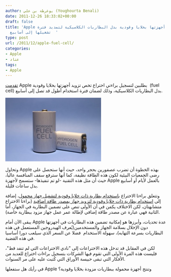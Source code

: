 ```yaml
---
author: يوغرطة بن علي (Youghourta Benali)
date: 2011-12-26 18:33:02+00:00
draft: false
title: 'Apple تخطط لتزويد أجهزتها بخلايا وقودية بدل البطاريات الكلاسيكية لتمديد فترة
  تشغيلها إلى أسابيع  '
type: post
url: /2011/12/apple-fuel-cell/
categories:
- Apple
- عتاد
tags:
- Apple
---
```


[تقدمت](http://www.appleinsider.com/articles/11/12/22/apple_investigating_fuel_cell_powered_macbooks.html) Apple بطلبين لتسجيل براءتي اختراع تخص تزويد أجهزتها بخلايا وقودية  (fuel cell) بدل البطاريات الكلاسيكية، وذلك لضمان فترة استخدام أطول قد تصل إلى أسابيع.




[![بطاريات تعمل بخلايا الوقود](fuel-cell-300x199.jpg)
](https://www.it-scoop.com/wp-content/uploads/2011/12/fuel-cell.jpg)




وتحاول Apple بهذه الخطوة أن تضرب عصفورين بحجر واحد، حيث أنها ستحصل على رضى الجمعيات البيئية لكون هذه الطاقة نظيفة، كما أنها سترفع سقف المنافسة عاليا، حيث أن مثل هذه التقنية -لو تم تنفيذها- ستسمح لأجهزة Apple بالعمل لأيام أو أسابيع بدل ساعات قليلة.




وتتعلق براءتا الاختراع [باستخدام بطارية ذات خلايا وقودية لتشغيل جهاز محمول](http://www.freepatentsonline.com/y2011/0311895.html)، إضافة إلى [استخدام بطارية ذات خلايا وقودية لتزويد جهاز بمصدر طاقة إضافية](http://www.freepatentsonline.com/y2011/0313589.html) (براءتا الاختراع متشابهتان، لكن الاختلاف يكمن في أن الأولى تنص على تضمين البطارية في الجهاز، أما الثانية فهي عبارة عن مصدر طاقة إضافي لإطالة عمر عمل جهاز مزود ببطارية خاصة).




يبقى الآن أمام Apple عدة تحديات، وأبرزها هو إمكانية تضمين هذه البطاريات في أجهزتها دون الإخلال بسلامة الجهاز والمستخدمين(يُعرف الهيدروجين المستعمل في هذه البطاريات بسرعة التهابه)، سهولة الاستخدام  فضلا عن السعر الذي سيلعب دورا أساسيا في هذه القضية.




لكن في المقابل قد تدخل هذه الاختراعات إلى "نادي الاختراعات التي لم تنفد قط"، فليست هذه المرة الأولى التي تقوم فيها الشركات بتسجيل براءات اختراع للعديد من الأفكار التي تبقى حبيسة الأوراق التي كُتبت عليه على مر السنوات.




في رأيك هل ستفعلها Apple وتنتج أجهزة محمولة ببطاريات مزودة بخلايا وقودية؟



